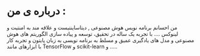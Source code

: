 # درباره ی من :
من احسانم برنامه نویس هوش مصنوعی , دیتاساینتیست و علاقه مند به امنتیت و لینوکس ....	
با تجربه یک ساله در تحقیق، توسعه و پیاده سازی الگوریتم های هوش مصنوعی و مدل های یادگیری عمیق و مسلط به برنامه نویسی به زبان پایتون و تجربه کار با ابزارهای مانند TensorFlow و scikit-learn و .....




